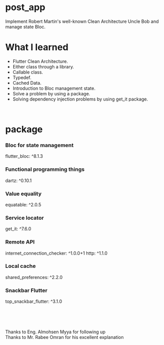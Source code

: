 # post_app
Implement Robert Martin's well-known Clean Architecture Uncle Bob and manage state Bloc.
<br/>

# What I learned
- Flutter Clean Architecture.
- Either class through a library.
-  Callable class.
-  Typedef.
-  Cached Data.
-  Introduction to Bloc management state.
-  Solve a problem by using a package.
-  Solving dependency injection problems by using get_it package.
 <br/>

  # package
  ### Bloc for state management
  flutter_bloc: ^8.1.3
  ### Functional programming things
  dartz: ^0.10.1
  ### Value equality
  equatable: ^2.0.5
  ### Service locator
  get_it: ^7.6.0
  ### Remote API
  internet_connection_checker: ^1.0.0+1
  http: ^1.1.0
  ### Local cache
  shared_preferences: ^2.2.0
  ### Snackbar Flutter 
  top_snackbar_flutter: ^3.1.0
  
<br/>
<br/>
<br/>

Thanks to Eng. Almohsen Myya for following up<br/>
Thanks to Mr. Rabee Omran for his excellent explanation
